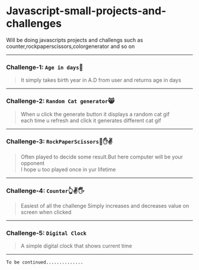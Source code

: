# Javascript-small-projects-and-challenges
Will be doing javascripts projects and challengs such as counter,rockpaperscissors,colorgenerator and so on
<hr />

### Challenge-1: `Age in days`🧔
>It simply takes birth year in A.D from user and returns age in days
 <hr />
 
 ### Challenge-2: `Random Cat generator`😸
 >When u click the generate button it displays a random cat gif <br/>
 >each time u refresh and click it generates different cat gif
<hr />

### Challenge-3: `RockPaperScissors`👊✋✌
>Often played to decide some result.But here computer will be your opponent <br />
>I hope u too played once in yur lifetime
<hr/>

### Challenge-4: `Counter`👆✌🖐
>Easiest of all the challenge 
>Simply increases and decreases value on screen when clicked
<hr />

### Challenge-5: `Digital Clock`
>A simple digital clock that shows current time
<hr />

`To be continued..............`
